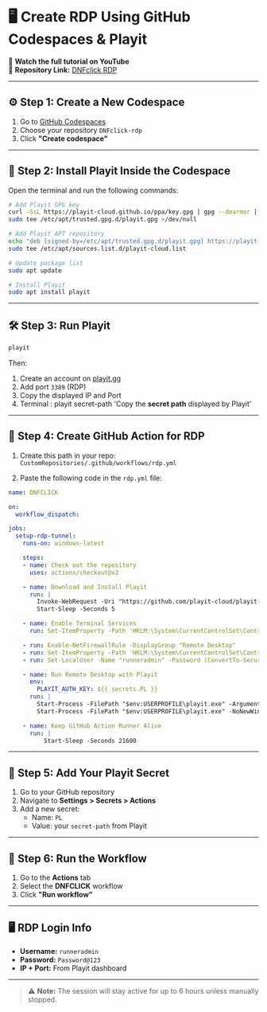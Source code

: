 
# 🖥️ Create RDP Using GitHub Codespaces & Playit

🎥 **Watch the full tutorial on YouTube**  
📎 **Repository Link:** [DNFclick RDP](https://github.com/spopow12/DNFclick-rdp)

---

## ⚙️ Step 1: Create a New Codespace

1. Go to [GitHub Codespaces](https://github.com/codespaces)
2. Choose your repository `DNFclick-rdp`
3. Click **"Create codespace"**

---

## 🧩 Step 2: Install Playit Inside the Codespace

Open the terminal and run the following commands:

```bash
# Add Playit GPG key
curl -SsL https://playit-cloud.github.io/ppa/key.gpg | gpg --dearmor | \
sudo tee /etc/apt/trusted.gpg.d/playit.gpg >/dev/null

# Add Playit APT repository
echo "deb [signed-by=/etc/apt/trusted.gpg.d/playit.gpg] https://playit-cloud.github.io/ppa/data ./" | \
sudo tee /etc/apt/sources.list.d/playit-cloud.list

# Update package list
sudo apt update

# Install Playit
sudo apt install playit
```

---

## 🛠️ Step 3: Run Playit

```bash
playit
```

Then:

1. Create an account on [playit.gg](https://playit.gg)
2. Add port `3389` (RDP)
3. Copy the displayed IP and Port
4. Terminal : playit secret-path 'Copy the **secret path** displayed by Playit'

---

## 📁 Step 4: Create GitHub Action for RDP

1. Create this path in your repo:  
   `CustomRepositories/.github/workflows/rdp.yml`

2. Paste the following code in the `rdp.yml` file:

```yaml
name: DNFCLICK

on:
  workflow_dispatch:

jobs:
  setup-rdp-tunnel:
    runs-on: windows-latest

    steps:
    - name: Check out the repository
      uses: actions/checkout@v2

    - name: Download and Install Playit
      run: |
        Invoke-WebRequest -Uri "https://github.com/playit-cloud/playit-agent/releases/download/v0.15.26/playit-windows-x86_64-signed.exe" -OutFile "$env:USERPROFILE\playit.exe"
        Start-Sleep -Seconds 5

    - name: Enable Terminal Services
      run: Set-ItemProperty -Path 'HKLM:\System\CurrentControlSet\Control\Terminal Server' -name "fDenyTSConnections" -Value 0

    - run: Enable-NetFirewallRule -DisplayGroup "Remote Desktop"
    - run: Set-ItemProperty -Path 'HKLM:\System\CurrentControlSet\Control\Terminal Server\WinStations\RDP-Tcp' -name "UserAuthentication" -Value 1
    - run: Set-LocalUser -Name "runneradmin" -Password (ConvertTo-SecureString -AsPlainText "Password@123" -Force)

    - name: Run Remote Desktop with Playit
      env:
        PLAYIT_AUTH_KEY: ${{ secrets.PL }}
      run: |
        Start-Process -FilePath "$env:USERPROFILE\playit.exe" -ArgumentList "--secret $env:PLAYIT_AUTH_KEY" -NoNewWindow -Wait
        Start-Process -FilePath "$env:USERPROFILE\playit.exe" -NoNewWindow

    - name: Keep GitHub Action Runner Alive
      run: |
          Start-Sleep -Seconds 21600
```

---

## 🔐 Step 5: Add Your Playit Secret

1. Go to your GitHub repository
2. Navigate to **Settings > Secrets > Actions**
3. Add a new secret:
   - Name: `PL`
   - Value: your `secret-path` from Playit

---

## 🚀 Step 6: Run the Workflow

1. Go to the **Actions** tab
2. Select the **DNFCLICK** workflow
3. Click **"Run workflow"**

---

## 🖥️ RDP Login Info

- **Username:** `runneradmin`  
- **Password:** `Password@123`  
- **IP + Port:** From Playit dashboard

---

> ⚠️ **Note:** The session will stay active for up to 6 hours unless manually stopped.
